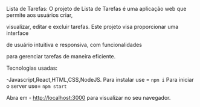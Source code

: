 Lista de Tarefas:
O projeto de Lista de Tarefas é uma aplicação web que permite aos usuários criar,

visualizar, editar e excluir tarefas. Este projeto visa proporcionar uma interface

de usuário intuitiva e responsiva, com funcionalidades

para gerenciar tarefas de maneira eficiente.



Tecnologias usadas:

-Javascript,React,HTML,CSS,NodeJS.
Para instalar use = `npm i`
Para iniciar o server use= `npm start`


Abra em - [http://localhost:3000](http://localhost:3000) para visualizar no seu
navegador.

